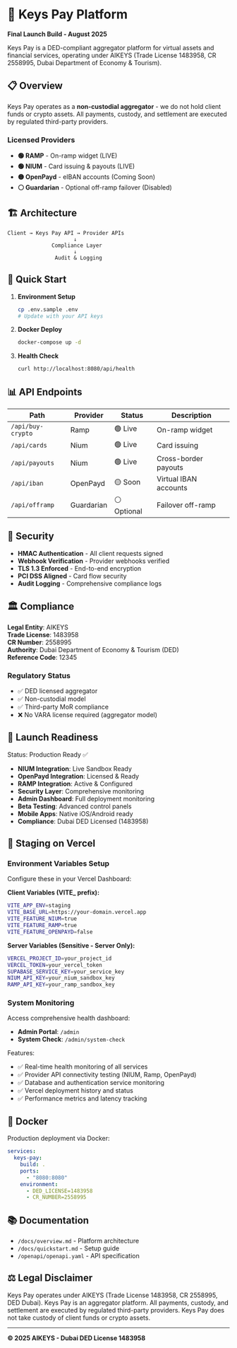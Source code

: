 # 🚀 Keys Pay Platform

**Final Launch Build - August 2025**

Keys Pay is a DED-compliant aggregator platform for virtual assets and financial services, operating under AIKEYS (Trade License 1483958, CR 2558995, Dubai Department of Economy & Tourism).

## 📋 Overview

Keys Pay operates as a **non-custodial aggregator** - we do not hold client funds or crypto assets. All payments, custody, and settlement are executed by regulated third-party providers.

### Licensed Providers
- **🟢 RAMP** - On-ramp widget (LIVE)
- **🟢 NIUM** - Card issuing & payouts (LIVE) 
- **🟡 OpenPayd** - eIBAN accounts (Coming Soon)
- **⚪ Guardarian** - Optional off-ramp failover (Disabled)

## 🏗️ Architecture

```
Client → Keys Pay API → Provider APIs
                     ↓
              Compliance Layer
                     ↓
               Audit & Logging
```

## 🚀 Quick Start

1. **Environment Setup**
   ```bash
   cp .env.sample .env
   # Update with your API keys
   ```

2. **Docker Deploy**
   ```bash
   docker-compose up -d
   ```

3. **Health Check**
   ```bash
   curl http://localhost:8080/api/health
   ```

## 📊 API Endpoints

| Path | Provider | Status | Description |
|------|----------|--------|-------------|
| `/api/buy-crypto` | Ramp | 🟢 Live | On-ramp widget |
| `/api/cards` | Nium | 🟢 Live | Card issuing |
| `/api/payouts` | Nium | 🟢 Live | Cross-border payouts |
| `/api/iban` | OpenPayd | 🟡 Soon | Virtual IBAN accounts |
| `/api/offramp` | Guardarian | ⚪ Optional | Failover off-ramp |

## 🔐 Security

- **HMAC Authentication** - All client requests signed
- **Webhook Verification** - Provider webhooks verified
- **TLS 1.3 Enforced** - End-to-end encryption
- **PCI DSS Aligned** - Card flow security
- **Audit Logging** - Comprehensive compliance logs

## 🏛️ Compliance

**Legal Entity**: AIKEYS  
**Trade License**: 1483958  
**CR Number**: 2558995  
**Authority**: Dubai Department of Economy & Tourism (DED)  
**Reference Code**: 12345  

### Regulatory Status
- ✅ DED licensed aggregator
- ✅ Non-custodial model
- ✅ Third-party MoR compliance
- ❌ No VARA license required (aggregator model)

## 🚀 Launch Readiness

Status: Production Ready ✅

- **NIUM Integration**: Live Sandbox Ready
- **OpenPayd Integration**: Licensed & Ready  
- **RAMP Integration**: Active & Configured
- **Security Layer**: Comprehensive monitoring
- **Admin Dashboard**: Full deployment monitoring
- **Beta Testing**: Advanced control panels
- **Mobile Apps**: Native iOS/Android ready
- **Compliance**: Dubai DED Licensed (1483958)

## 🔧 Staging on Vercel

### Environment Variables Setup
Configure these in your Vercel Dashboard:

**Client Variables (VITE_ prefix):**
```bash
VITE_APP_ENV=staging
VITE_BASE_URL=https://your-domain.vercel.app
VITE_FEATURE_NIUM=true
VITE_FEATURE_RAMP=true  
VITE_FEATURE_OPENPAYD=false
```

**Server Variables (Sensitive - Server Only):**
```bash
VERCEL_PROJECT_ID=your_project_id
VERCEL_TOKEN=your_vercel_token
SUPABASE_SERVICE_KEY=your_service_key
NIUM_API_KEY=your_nium_sandbox_key
RAMP_API_KEY=your_ramp_sandbox_key
```

### System Monitoring
Access comprehensive health dashboard:
- **Admin Portal**: `/admin`
- **System Check**: `/admin/system-check`

Features:
- ✅ Real-time health monitoring of all services
- ✅ Provider API connectivity testing (NIUM, Ramp, OpenPayd)
- ✅ Database and authentication service monitoring  
- ✅ Vercel deployment history and status
- ✅ Performance metrics and latency tracking

## 🐳 Docker

Production deployment via Docker:

```yaml
services:
  keys-pay:
    build: .
    ports:
      - "8080:8080"
    environment:
      - DED_LICENSE=1483958
      - CR_NUMBER=2558995
```

## 📚 Documentation

- `/docs/overview.md` - Platform architecture
- `/docs/quickstart.md` - Setup guide
- `/openapi/openapi.yaml` - API specification

## ⚖️ Legal Disclaimer

Keys Pay operates under AIKEYS (Trade License 1483958, CR 2558995, DED Dubai). Keys Pay is an aggregator platform. All payments, custody, and settlement are executed by regulated third-party providers. Keys Pay does not take custody of client funds or crypto assets.

---

**© 2025 AIKEYS - Dubai DED License 1483958**